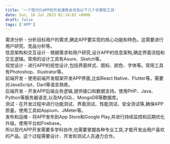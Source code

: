 ```yaml
---
title: '一个现代化APP的开发通常会涉及以下几个步骤和工具'
date: Sun, 16 Jul 2023 01:14:02 +0000
draft: false
tags: ['APP']
---
```


需求分析 - 分析目标用户的需求,确定APP要实现的核心功能和特色。这需要进行用户研究、竞品分析等。  
信息架构和交互设计 - 根据需求和用户研究,设计APP的信息架构,确定界面流程和交互逻辑。常用的设计工具有Axure、Sketch等。  
视觉设计 - 进行APP的视觉设计,包括界面样式、图标、颜色、字体等。常用工具有Photoshop、Illustrator等。  
前端开发 - 使用前端开发框架开发APP界面,比如React Native、Flutter等。需要对JavaScript、Dart等语言熟练。  
后端开发 - 开发APP后端业务逻辑,提供接口和数据支持。使用PHP、Java、Python等服务器语言,以及MySQL、MongoDB等数据库。  
测试 - 在开发过程中进行功能测试、界面测试、性能测试、安全测试等,确保APP质量。使用工具如Appium、JMeter等。  
发布和运维 - 将APP发布到App Store和Google Play,并进行持续监控和后期优化升级。使用平台如Firebase。  
所以现代APP开发需要多学科协作,也需要掌握各种专业工具,才能开发出用户喜欢的产品。这个过程需要设计、开发和测试人员通力合作。